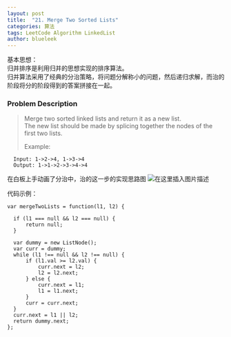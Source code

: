 ```yaml
---
layout: post
title:  "21. Merge Two Sorted Lists"
categories: 算法
tags: LeetCode Algorithm LinkedList
author: blueleek
---
```



基本思想：<br/>
归并排序是利用归并的思想实现的排序算法。<br/>
归并算法采用了经典的分治策略，将问题分解称小的问题，然后递归求解，而治的阶段将分的阶段得到的答案拼接在一起。

 









### Problem Description

>Merge two sorted linked lists and return it as a new list. <br/>
>The new list should be made by splicing together the nodes of the first two lists.
>
> Example: <br/>
```
  Input: 1->2->4, 1->3->4
  Output: 1->1->2->3->4->4
```


在白板上手动画了分治中，治的这一步的实现思路图
![在这里插入图片描述](https://img-blog.csdnimg.cn/2019122218475785.jpeg?x-oss-process=image/watermark,type_ZmFuZ3poZW5naGVpdGk,shadow_10,text_aHR0cHM6Ly9ibG9nLmNzZG4ubmV0L2hodGh3eA==,size_16,color_FFFFFF,t_70)

代码示例：
```
var mergeTwoLists = function(l1, l2) {
    
  if (l1 === null && l2 === null) {
      return null;
  }  
    
  var dummy = new ListNode();  
  var curr = dummy;  
  while (l1 !== null && l2 !== null) {
      if (l1.val >= l2.val) { 
          curr.next = l2;
          l2 = l2.next;
      } else {
          curr.next = l1;
          l1 = l1.next;
      }
      curr = curr.next;
  }   
  curr.next = l1 || l2;
  return dummy.next;     
};
```
